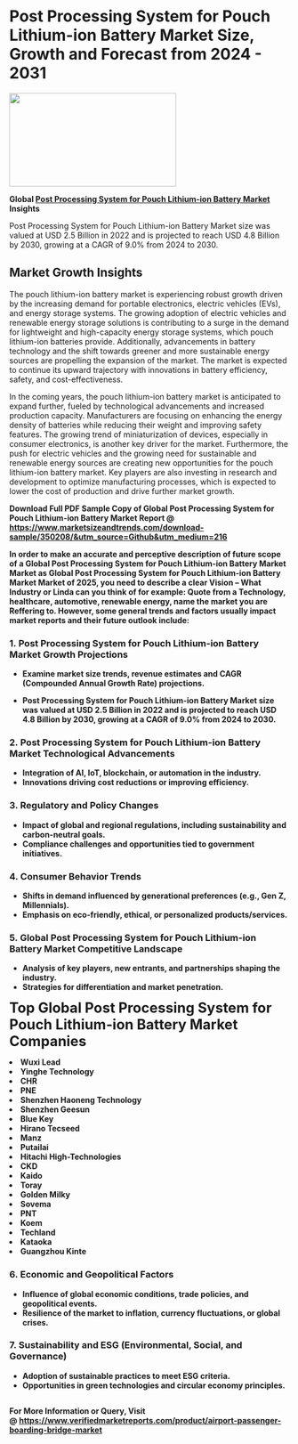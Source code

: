 <H1>Post Processing System for Pouch Lithium-ion Battery Market Size, Growth and Forecast from 2024 - 2031</H1><img class="aligncenter size-medium wp-image-584254" src="https://thirdeyenews.in/wp-content/uploads/2024/09/Global-Market-Research-300x168.jpeg" alt="" width="300" height="168" /><p><strong>Global&nbsp;<a href="https://www.marketsizeandtrends.com/download-sample/350208/&amp;utm_source=Github&utm_medium=216">Post Processing System for Pouch Lithium-ion Battery Market</a> Insights</strong></p><p>Post Processing System for Pouch Lithium-ion Battery Market size was valued at USD 2.5 Billion in 2022 and is projected to reach USD 4.8 Billion by 2030, growing at a CAGR of 9.0% from 2024 to 2030.</p><p><h2>Market Growth Insights</h2> <p>The pouch lithium-ion battery market is experiencing robust growth driven by the increasing demand for portable electronics, electric vehicles (EVs), and energy storage systems. The growing adoption of electric vehicles and renewable energy storage solutions is contributing to a surge in the demand for lightweight and high-capacity energy storage systems, which pouch lithium-ion batteries provide. Additionally, advancements in battery technology and the shift towards greener and more sustainable energy sources are propelling the expansion of the market. The market is expected to continue its upward trajectory with innovations in battery efficiency, safety, and cost-effectiveness.</p> <p><strong></strong></p> <p>In the coming years, the pouch lithium-ion battery market is anticipated to expand further, fueled by technological advancements and increased production capacity. Manufacturers are focusing on enhancing the energy density of batteries while reducing their weight and improving safety features. The growing trend of miniaturization of devices, especially in consumer electronics, is another key driver for the market. Furthermore, the push for electric vehicles and the growing need for sustainable and renewable energy sources are creating new opportunities for the pouch lithium-ion battery market. Key players are also investing in research and development to optimize manufacturing processes, which is expected to lower the cost of production and drive further market growth.</p> <p><strong></p><p><span class=""><strong>Download Full PDF Sample Copy of Global Post Processing System for Pouch Lithium-ion Battery Market Report</strong> @ <a href="https://www.marketsizeandtrends.com/download-sample/350208/&amp;utm_source=Github&utm_medium=216" target="_blank">https://www.marketsizeandtrends.com/download-sample/350208/&amp;utm_source=Github&utm_medium=216</a></span></p><p>In order to make an accurate and perceptive description of future scope of a Global&nbsp;Post Processing System for Pouch Lithium-ion Battery Market Market as Global&nbsp;Post Processing System for Pouch Lithium-ion Battery Market Market of 2025, you need to describe a clear Vision &ndash; What Industry or Linda can you think of for example: Quote from a Technology, healthcare, automotive, renewable energy, name the market you are Reffering to. However, some general trends and factors usually impact market reports and their future outlook include:</p><h3>1.&nbsp;<strong>Post Processing System for Pouch Lithium-ion Battery Market Growth Projections</strong></h3><ul><li>Examine market size trends, revenue estimates and CAGR (Compounded Annual Growth Rate) projections.</li><li><p>Post Processing System for Pouch Lithium-ion Battery Market size was valued at USD 2.5 Billion in 2022 and is projected to reach USD 4.8 Billion by 2030, growing at a CAGR of 9.0% from 2024 to 2030.</p></li></ul><h3>2.&nbsp;<strong>Post Processing System for Pouch Lithium-ion Battery Market Technological Advancements</strong></h3><ul><li>Integration of AI, IoT, blockchain, or automation in the industry.</li><li>Innovations driving cost reductions or improving efficiency.</li></ul><h3>3.&nbsp;<strong>Regulatory and Policy Changes</strong></h3><ul><li>Impact of global and regional regulations, including sustainability and carbon-neutral goals.</li><li>Compliance challenges and opportunities tied to government initiatives.</li></ul><h3>4.&nbsp;<strong>Consumer Behavior Trends</strong></h3><ul><li>Shifts in demand influenced by generational preferences (e.g., Gen Z, Millennials).</li><li>Emphasis on eco-friendly, ethical, or personalized products/services.</li></ul><h3>5.&nbsp;<strong>Global Post Processing System for Pouch Lithium-ion Battery Market Competitive Landscape</strong></h3><ul><li>Analysis of key players, new entrants, and partnerships shaping the industry.</li><li>Strategies for differentiation and market penetration.</li></ul><p data-pm-slice="1 1 []"><span style="color: inherit; font-family: inherit; font-size: 25px;">Top Global Post Processing System for Pouch Lithium-ion Battery Market Companies</span></p><div class="" data-test-id=""><p><li>Wuxi Lead</li><li> Yinghe Technology</li><li> CHR</li><li> PNE</li><li> Shenzhen Haoneng Technology</li><li> Shenzhen Geesun</li><li> Blue Key</li><li> Hirano Tecseed</li><li> Manz</li><li> Putailai</li><li> Hitachi High-Technologies</li><li> CKD</li><li> Kaido</li><li> Toray</li><li> Golden Milky</li><li> Sovema</li><li> PNT</li><li> Koem</li><li> Techland</li><li> Kataoka</li><li> Guangzhou Kinte</li></p></div><h3>6.&nbsp;<strong>Economic and Geopolitical Factors</strong></h3><ul><li>Influence of global economic conditions, trade policies, and geopolitical events.</li><li>Resilience of the market to inflation, currency fluctuations, or global crises.</li></ul><h3>7.&nbsp;<strong>Sustainability and ESG (Environmental, Social, and Governance)</strong></h3><ul><li>Adoption of sustainable practices to meet ESG criteria.</li><li>Opportunities in green technologies and circular economy principles.</li></ul><h2><strong style="font-size: 14px;">For More Information or Query, Visit @&nbsp;</strong><a style="background-color: #ffffff; font-size: 14px;" href="https://www.marketsizeandtrends.com/report/post-processing-system-for-pouch-lithium-ion-battery-market/" target="_blank">https://www.verifiedmarketreports.com/product/airport-passenger-boarding-bridge-market</a></h2>
